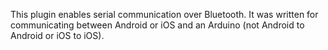 This plugin enables serial communication over Bluetooth. It was written for communicating between Android or iOS and an Arduino (not Android to Android or iOS to iOS).
